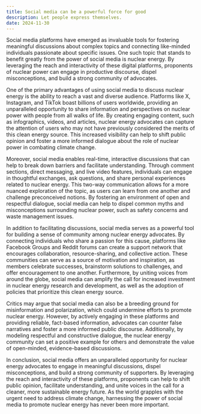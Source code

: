 ```yaml
---
title: Social media can be a powerful force for good
description: Let people express themselves.
date: 2024-11-30
---
```


Social media platforms have emerged as invaluable tools for fostering meaningful discussions about complex topics and connecting like-minded individuals passionate about specific issues. One such topic that stands to benefit greatly from the power of social media is nuclear energy. By leveraging the reach and interactivity of these digital platforms, proponents of nuclear power can engage in productive discourse, dispel misconceptions, and build a strong community of advocates.

One of the primary advantages of using social media to discuss nuclear energy is the ability to reach a vast and diverse audience. Platforms like X, Instagram, and TikTok boast billions of users worldwide, providing an unparalleled opportunity to share information and perspectives on nuclear power with people from all walks of life. By creating engaging content, such as infographics, videos, and articles, nuclear energy advocates can capture the attention of users who may not have previously considered the merits of this clean energy source. This increased visibility can help to shift public opinion and foster a more informed dialogue about the role of nuclear power in combating climate change.

Moreover, social media enables real-time, interactive discussions that can help to break down barriers and facilitate understanding. Through comment sections, direct messaging, and live video features, individuals can engage in thoughtful exchanges, ask questions, and share personal experiences related to nuclear energy. This two-way communication allows for a more nuanced exploration of the topic, as users can learn from one another and challenge preconceived notions. By fostering an environment of open and respectful dialogue, social media can help to dispel common myths and misconceptions surrounding nuclear power, such as safety concerns and waste management issues.

In addition to facilitating discussions, social media serves as a powerful tool for building a sense of community among nuclear energy advocates. By connecting individuals who share a passion for this cause, platforms like Facebook Groups and Reddit forums can create a support network that encourages collaboration, resource-sharing, and collective action. These communities can serve as a source of motivation and inspiration, as members celebrate successes, brainstorm solutions to challenges, and offer encouragement to one another. Furthermore, by uniting voices from around the globe, social media can amplify the call for increased investment in nuclear energy research and development, as well as the adoption of policies that prioritize this clean energy source.

Critics may argue that social media can also be a breeding ground for misinformation and polarization, which could undermine efforts to promote nuclear energy. However, by actively engaging in these platforms and providing reliable, fact-based information, advocates can counter false narratives and foster a more informed public discourse. Additionally, by modeling respectful and constructive dialogue, the nuclear energy community can set a positive example for others and demonstrate the value of open-minded, evidence-based discussions.

In conclusion, social media offers an unparalleled opportunity for nuclear energy advocates to engage in meaningful discussions, dispel misconceptions, and build a strong community of supporters. By leveraging the reach and interactivity of these platforms, proponents can help to shift public opinion, facilitate understanding, and unite voices in the call for a cleaner, more sustainable energy future. As the world grapples with the urgent need to address climate change, harnessing the power of social media to promote nuclear energy has never been more important.
